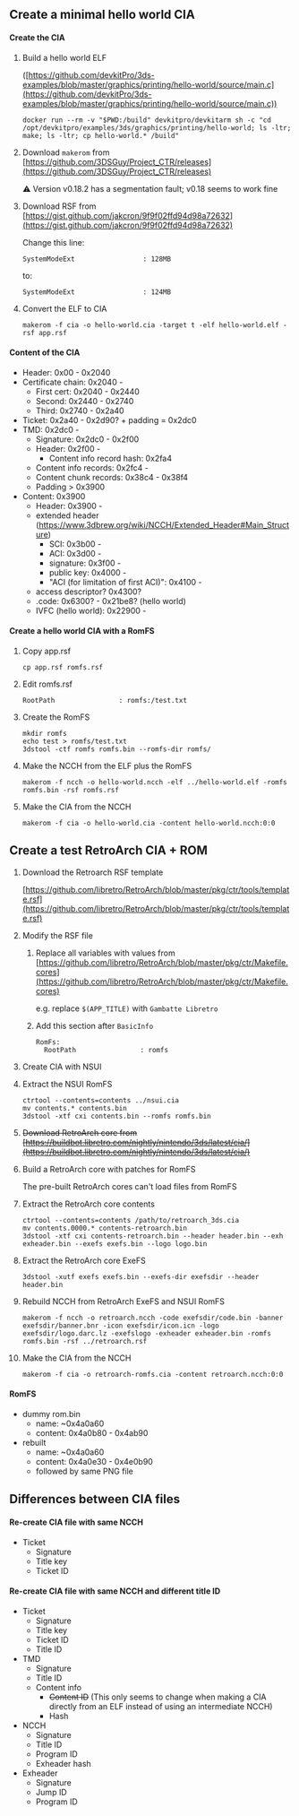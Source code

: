 ## Create a minimal hello world CIA

#### Create the CIA

1. Build a hello world ELF

   ([https://github.com/devkitPro/3ds-examples/blob/master/graphics/printing/hello-world/source/main.c](https://github.com/devkitPro/3ds-examples/blob/master/graphics/printing/hello-world/source/main.c))

   ```
   docker run --rm -v "$PWD:/build" devkitpro/devkitarm sh -c "cd /opt/devkitpro/examples/3ds/graphics/printing/hello-world; ls -ltr; make; ls -ltr; cp hello-world.* /build"
   ```

1. Download `makerom` from [https://github.com/3DSGuy/Project_CTR/releases](https://github.com/3DSGuy/Project_CTR/releases)

   ⚠ Version v0.18.2 has a segmentation fault; v0.18 seems to work fine

1. Download RSF from [https://gist.github.com/jakcron/9f9f02ffd94d98a72632](https://gist.github.com/jakcron/9f9f02ffd94d98a72632)

   Change this line:

   ```
   SystemModeExt                 : 128MB
   ```

   to:

   ```
   SystemModeExt                 : 124MB
   ```

1. Convert the ELF to CIA

   ```
   makerom -f cia -o hello-world.cia -target t -elf hello-world.elf -rsf app.rsf
   ```

#### Content of the CIA

- Header: 0x00 - 0x2040
- Certificate chain: 0x2040 -
  - First cert: 0x2040 - 0x2440
  - Second: 0x2440 - 0x2740
  - Third: 0x2740 - 0x2a40
- Ticket: 0x2a40 - 0x2d90? + padding = 0x2dc0
- TMD: 0x2dc0 -
  - Signature: 0x2dc0 - 0x2f00
  - Header: 0x2f00 -
    - Content info record hash: 0x2fa4
  - Content info records: 0x2fc4 -
  - Content chunk records: 0x38c4 - 0x38f4
  - Padding > 0x3900
- Content: 0x3900
  - Header: 0x3900 -
  - extended header (https://www.3dbrew.org/wiki/NCCH/Extended_Header#Main_Structure)
    - SCI: 0x3b00 -
    - ACI: 0x3d00 -
    - signature: 0x3f00 -
    - public key: 0x4000 -
    - "ACI (for limitation of first ACI)": 0x4100 -
  - access descriptor? 0x4300?
  - .code: 0x6300? - 0x21be8? (hello world)
  - IVFC (hello world): 0x22900 -

#### Create a hello world CIA with a RomFS

1. Copy app.rsf

   ```
   cp app.rsf romfs.rsf
   ```

1. Edit romfs.rsf

   ```
   RootPath                : romfs:/test.txt
   ```

1. Create the RomFS

   ```
   mkdir romfs
   echo test > romfs/test.txt
   3dstool -ctf romfs romfs.bin --romfs-dir romfs/
   ```

1. Make the NCCH from the ELF plus the RomFS

   ```
   makerom -f ncch -o hello-world.ncch -elf ../hello-world.elf -romfs romfs.bin -rsf romfs.rsf
   ```

1. Make the CIA from the NCCH

   ```
   makerom -f cia -o hello-world.cia -content hello-world.ncch:0:0
   ```

<!-- 1. Extract the previously-built CIA

   ```
   ctrtool --contents=contents ../hello-world.cia
   mv contents.* contents.bin
   3dstool -xtf cxi contents.bin --header header.bin --exh exheader.bin --exefs exefs.bin --logo logo.bin
   ```

1. Create a new CIA file

   ```
   makerom -f cia -o romfs.cia -code exefs.bin -romfs romfs.bin -exheader exheader.bin -rsf romfs.rsf
   ``` -->

## Create a test RetroArch CIA + ROM

1. Download the Retroarch RSF template

   [https://github.com/libretro/RetroArch/blob/master/pkg/ctr/tools/template.rsf](https://github.com/libretro/RetroArch/blob/master/pkg/ctr/tools/template.rsf)

1. Modify the RSF file

   1. Replace all variables with values from [https://github.com/libretro/RetroArch/blob/master/pkg/ctr/Makefile.cores](https://github.com/libretro/RetroArch/blob/master/pkg/ctr/Makefile.cores)

      e.g. replace `$(APP_TITLE)` with `Gambatte Libretro`

   1. Add this section after `BasicInfo`

      ```
      RomFs:
        RootPath                : romfs
      ```

1. Create CIA with NSUI

1. Extract the NSUI RomFS

   ```
   ctrtool --contents=contents ../nsui.cia
   mv contents.* contents.bin
   3dstool -xtf cxi contents.bin --romfs romfs.bin
   ```

1. ~~Download RetroArch core from [https://buildbot.libretro.com/nightly/nintendo/3ds/latest/cia/](https://buildbot.libretro.com/nightly/nintendo/3ds/latest/cia/)~~

1. Build a RetroArch core with patches for RomFS

   The pre-built RetroArch cores can't load files from RomFS

1. Extract the RetroArch core contents

   ```
   ctrtool --contents=contents /path/to/retroarch_3ds.cia
   mv contents.0000.* contents-retroarch.bin
   3dstool -xtf cxi contents-retroarch.bin --header header.bin --exh exheader.bin --exefs exefs.bin --logo logo.bin
   ```

1. Extract the RetroArch core ExeFS

   ```
   3dstool -xutf exefs exefs.bin --exefs-dir exefsdir --header header.bin
   ```

1. Rebuild NCCH from RetroArch ExeFS and NSUI RomFS

   ```
   makerom -f ncch -o retroarch.ncch -code exefsdir/code.bin -banner exefsdir/banner.bnr -icon exefsdir/icon.icn -logo exefsdir/logo.darc.lz -exefslogo -exheader exheader.bin -romfs romfs.bin -rsf ../retroarch.rsf
   ```

1. Make the CIA from the NCCH

   ```
   makerom -f cia -o retroarch-romfs.cia -content retroarch.ncch:0:0
   ```

#### RomFS

- dummy rom.bin
  - name: ~0x4a0a60
  - content: 0x4a0b80 - 0x4ab90
- rebuilt
  - name: ~0x4a0a60
  - content: 0x4a0e30 - 0x4e0b90
  - followed by same PNG file

## Differences between CIA files

#### Re-create CIA file with same NCCH

- Ticket
  - Signature
  - Title key
  - Ticket ID

#### Re-create CIA file with same NCCH and different title ID

- Ticket
  - Signature
  - Title key
  - Ticket ID
  - Title ID
- TMD
  - Signature
  - Title ID
  - Content info
    - ~~Content ID~~ (This only seems to change when making a CIA directly from an ELF instead of using an intermediate NCCH)
    - Hash
- NCCH
  - Signature
  - Title ID
  - Program ID
  - Exheader hash
- Exheader
  - Signature
  - Jump ID
  - Program ID
